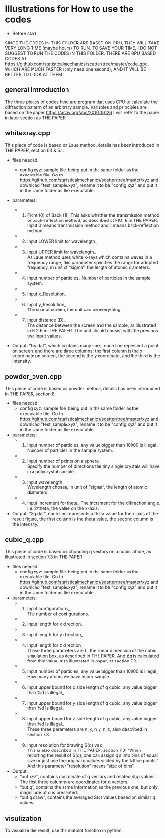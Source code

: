 # Illustrations for How to use the codes

* Before start

SINCE THE CODES IN THIS FOLDER ARE BASED ON CPU, THEY
WILL TAKE VERY LONG TIME (maybe hours) TO RUN. TO SAVE YOUR TIME, I
DO NOT SUGGEST TO RUN THE CODES IN THIS FOLDER.
THERE ARE GPU BASED CODES AT
https://github.com/statisticalmechanics/scatter/tree/master/code_gpu.
WHICH ARE MUCH FASTER (only need one second), AND IT
WILL BE BETTER TO LOOK AT THEM.

## general introduction

The three pieces of codes here are program that uses 
CPU to calculate the diffraction pattern of an arbitrary 
sample. Variables and principles are based on the paper
https://arxiv.org/abs/2010.06126
I will refer to the paper in later section as THE PAPER.

## whitexray.cpp

This piece of code is based on Laue method, details 
has been introduced in THE PAPER, section 6.1 & 5.1.

- files needed:
	- config.xyz: sample file, being put in the same
	folder as the executable file. Go to 
	https://github.com/statisticalmechanics/scatter/tree/master/xyz
	and download "test_sample.xyz", rename it to be
	"config.xyz" and put it in the same folder as the
	executable.
- parameters:
	* 1. Front (0) of Back (1)_	
	This asks whether the transmission method or 
	back-reflection method, as described at FIG. 6 
	in THE PAPER. Input 0 means transmission method 
	and 1 means back-reflection method.
	* 2. Input LOWER limit for wavelength_
	* 3. Input UPPER limit for wavelength_	
	As Laue method uses white x-rays which contains 
	waves in a frequency range, this parameter specifies
	the range for adopted frequency, in unit of “sigma”, 
	the length of atomic diameters.
	* 4. Input number of particles_	
	Number of particles in the sample system. 
	* 5. Input x_Resolution_
	* 6. Input y_Resolution_	
	The size of screen, the unit can be everything.
	* 7. Input distance (D)_	
	The distance between the screen and the sample,
	as illustrated in FIG.6 in THE PAPER.
	The unit should consist with the previous two input
	values.
	
- Output:
	“Ixy.dat”, which contains many lines, each line represent
	a point on screen, and there are three columns: the first
	column is the x coordinate on screen, the second is the y
	coordinate, and the third is the intensity.

## powder_even.cpp

This piece of code is based on powder method, details 
has been introduced in THE PAPER, section 8.

- files needed:
	- config.xyz: sample file, being put in the same
	folder as the executable file. Go to 
	https://github.com/statisticalmechanics/scatter/tree/master/xyz
	and download "test_sample.xyz", rename it to be
	"config.xyz" and put it in the same folder as the
	executable.
- parameters:
	* 1. Input number of particles, any value bigger than
	10000 is illegal_	
	Number of particles in the sample system. 
	* 2. Input number of points on a sphere_	
	Specify the number of directions the tiny single 
	crystals will have in a polycrystal sample.
	* 3. Input wavelength_	
	Wavelength chosen, in unit of “sigma”, the length 
	of atomic diameters.
	* 4. Input increment for theta_	
	The increment for the diffraction angle. i.e. 2\theta,
	the value on the x-axis.
- Output:
	"Sq.dat", each line represents a theta value for the 
	x-axis of the result figure, the first column is the
	theta value, the second column is the intensity.

## cubic_q.cpp

This piece of code is based on chooding q vectors on
a cubic lattice, as illustrated in section 7.3 in 
THE PAPER.

- files needed:
	- config.xyz: sample file, being put in the same
	folder as the executable file. Go to 
	https://github.com/statisticalmechanics/scatter/tree/master/xyz
	and download "test_sample.xyz", rename it to be
	"config.xyz" and put it in the same folder as the
	executable.
- parameters:
	* 1. Input configurations_	
	The number of configurations.
	* 2. Input length for x direction_
	* 3. Input length for y direction_
	* 4. Input length for z direction_	
	These three parameters are L, the linear dimension of the cubic 
	simulation box, as described in THE PAPER. And ∆q is calculated 
	from this value, also illustrated in paper, at section 7.3.
	* 5. Input number of particles, any value bigger than 10000 is illegal_	
	How many atoms we have in our sample.
	* 6. Input upper bound for x side length of q cubic, any value bigger than %d is illegal_
	* 7. Input upper bound for y side length of q cubic, any value bigger than %d is illegal_
	* 8. Input upper bound for z side length of q cubic, any value bigger than %d is illegal_	
	These three parameters are n_x, n_y, n_z, also described in section 7.3.
	* 9. Input resolution for drawing S(q) vs q_	
	This is also described in THE PAPER, section 7.3: “When reporting the result of S(q), 
	one can assign q’s into bins of equal size or just use the 
	original q values visited by the lattice points.” And this 
	parameter “resolution” means “size of bins”.
- Output:
	- “out.xyz”, contains coordinate of q vectors and related 
	S(q) values. The first three columns are coordinates for q 
	vectors.
	- “out.q”, contains the same information as the previous 
	one, but only magnitude of q is presented.
	- “out.q.draw”, contains the averaged S(q) values based 
	on similar q values. 

## visulization
To visualize the result, use the matplot function in python.
